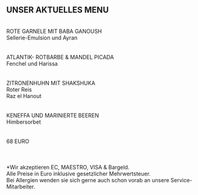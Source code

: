 ## UNSER AKTUELLES MENU  
<br>
ROTE GARNELE MIT BABA GANOUSH<br>
Sellerie-Emulsion und Ayran<br>
<br>
<br>
ATLANTIK- ROTBARBE & MANDEL PICADA<br>
Fenchel und Harissa<br>
<br>
<br>
ZITRONENHUHN MIT SHAKSHUKA<br>
Roter Reis<br>
Raz el Hanout<br>
<br>
<br>
KENEFFA UND MARINIERTE BEEREN<br>
Himbersorbet<br>
<br>
<br>
68 EURO<br>
<br/>
<br/>
<br>
*Wir akzeptieren EC, MAESTRO, VISA & Bargeld.<br>
Alle Preise in Euro inklusive gesetzlicher Mehrwertsteuer.<br>
Bei Allergien wenden sie sich gerne auch schon vorab an unsere Service-Mitarbeiter.<br>
